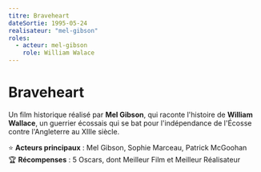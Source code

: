 ```yaml
---
titre: Braveheart
dateSortie: 1995-05-24
realisateur: "mel-gibson"
roles:
  - acteur: mel-gibson
    role: William Walace
---
```


# Braveheart

Un film historique réalisé par **Mel Gibson**, qui raconte l'histoire de **William Wallace**, un guerrier écossais qui se bat pour l'indépendance de l'Écosse contre l'Angleterre au XIIIe siècle.

⭐ **Acteurs principaux** : Mel Gibson, Sophie Marceau, Patrick McGoohan  
🏆 **Récompenses** : 5 Oscars, dont Meilleur Film et Meilleur Réalisateur
